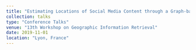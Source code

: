 ```yaml
---
title: "Estimating Locations of Social Media Content through a Graph-based Link Prediction."
collection: talks
type: "Conference Talks"
venue: "13th Workshop on Geographic Information Retrieval"
date: 2019-11-01
location: "Lyon, France"
---
```

